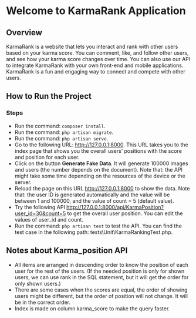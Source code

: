 # Welcome to KarmaRank Application
## Overview
KarmaRank is a website that lets you interact and rank with other users based on your karma score. You can comment, like, and follow other users, and see how your karma score changes over time. You can also use our API to integrate KarmaRank with your own front-end and mobile applications.
KarmaRank is a fun and engaging way to connect and compete with other users.
## How to Run the Project
### Steps
- Run the command: `composer install`.
- Run the command: `php artisan migrate`.
- Run the command: `php artisan serve`.
- Go to the following URL: http://127.0.0.1:8000. This URL takes you to the index page that shows you the overall users’ positions with the score and position for each user.
- Click on the button **Generate Fake Data**. It will generate 100000 images and users (the number depends on the document).
  Note that: the API might take some time depending on the resources of the device or the server.
- Reload the page on this URL http://127.0.0.1:8000 to show the data. Note that: the user ID is generated automatically and the value will be between 1 and 100000, and the value of count = 5 (default value).
- Try the following API http://127.0.0.1:8000/api/KarmaPosition?user_id=30&count=5 to get the overall user position. You can edit the values of user_id and count.
- Run the command: `php artisan test` to test the API. You can find the test case in the following path: tests\Unit\KarmaRankingTest.php.
## Notes about Karma_position API
- All items are arranged in descending order to know the position of each user for the rest of the users. (If the needed position is only for shown users, we can use rank in the SQL statement, but it will get the order for only shown users.)
- There are some cases when the scores are equal, the order of showing users might be different, but the order of position will not change. It will be in the correct order.
- Index is made on column karma_score to make the query faster.
